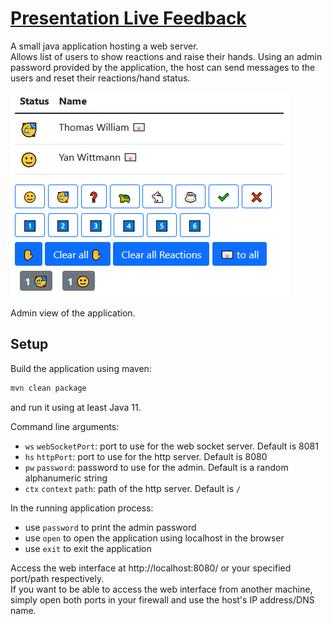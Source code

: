 # [Presentation Live Feedback](https://github.com/Skyball2000/presentation-live-feedback)

A small java application hosting a web server.  
Allows list of users to show reactions and raise their hands. Using an admin password provided by the application, the
host can send messages to the users and reset their reactions/hand status.

![Screenshot of the application with two users as admin](doc/application-screenshot.png)

Admin view of the application.

## Setup

Build the application using maven:

```bash
mvn clean package
```

and run it using at least Java 11.

Command line arguments:

- `ws` `webSocketPort`: port to use for the web socket server. Default is 8081
- `hs` `httpPort`: port to use for the http server. Default is 8080
- `pw` `password`: password to use for the admin. Default is a random alphanumeric string
- `ctx` `context` `path`: path of the http server. Default is `/`

In the running application process:

- use `password` to print the admin password
- use `open` to open the application using localhost in the browser
- use `exit` to exit the application

Access the web interface at http://localhost:8080/ or your specified port/path respectively.  
If you want to be able to access the web interface from another machine, simply open both ports in your firewall and use
the host's IP address/DNS name.
